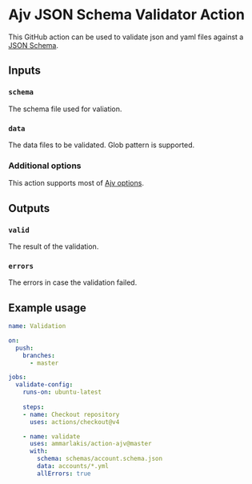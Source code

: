 # Ajv JSON Schema Validator Action

This GitHub action can be used to validate json and yaml files against a [JSON Schema](https://json-schema.org/).

## Inputs

### `schema`
The schema file used for valiation.

### `data`
The data files to be validated. Glob pattern is supported.

### Additional options
This action supports most of [Ajv options](https://ajv.js.org/options.html).

## Outputs

### `valid`
The result of the validation.

### `errors`
The errors in case the validation failed.

## Example usage

```yaml
name: Validation

on:
  push:
    branches:
      - master

jobs:
  validate-config:
    runs-on: ubuntu-latest
    
    steps:
    - name: Checkout repository
      uses: actions/checkout@v4

    - name: validate
      uses: ammarlakis/action-ajv@master
      with:
        schema: schemas/account.schema.json
        data: accounts/*.yml
        allErrors: true
```
